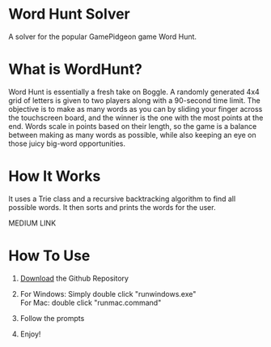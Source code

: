 # Word Hunt Solver

A solver for the popular GamePidgeon game Word Hunt.

# What is WordHunt?

Word Hunt is essentially a fresh take on Boggle. A randomly generated 4x4 grid of letters is given to two players along with a 90-second time limit. The objective is to make as many words as you can by sliding your finger across the touchscreen board, and the winner is the one with the most points at the end. Words scale in points based on their length, so the game is a balance between making as many words as possible, while also keeping an eye on those juicy big-word opportunities.

# How It Works
It uses a Trie class and a recursive backtracking algorithm to find all possible words. It then sorts and prints the words for the user.

MEDIUM LINK
# How To Use

1. [Download](https://github.com/nang149/WordHunt-Solver/archive/master.zip) the Github Repository

2. For Windows: Simply double click "runwindows.exe"  
For Mac: double click "runmac.command"

3. Follow the prompts

4. Enjoy!
